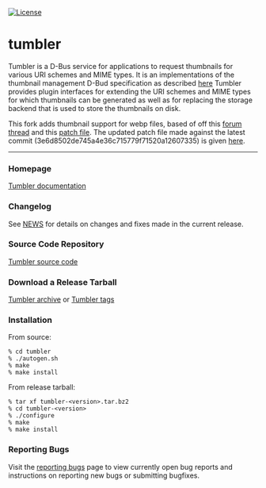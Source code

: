 [![License](https://img.shields.io/badge/License-GPL%20v2-blue.svg)](https://gitlab.xfce.org/xfce/tumbler/-/blob/master/COPYING)

# tumbler


Tumbler is a D-Bus service for applications to request thumbnails for
various URI schemes and MIME types. It is an implementations of the 
thumbnail management D-Bud specification as described [here](https://wiki.gnome.org/DraftSpecs/ThumbnailerSpec)
Tumbler provides plugin interfaces for extending the URI schemes and MIME types
for which thumbnails can be generated as well as for replacing the storage
backend that is used to store the thumbnails on disk.

This fork adds thumbnail support for webp files, based of off this [forum thread](https://forum.xfce.org/viewtopic.php?id=8951)
and this [patch file](https://bugzilla.xfce.org/attachment.cgi?id=6641). The updated patch file made 
against the latest commit (3e6d8502de745a4e36c715779f71520a12607335) is given [here](https://gist.github.com/ru2saig/574f61db6bf18c73530cab39c58ccf87).

----

### Homepage

[Tumbler documentation](https://docs.xfce.org/xfce/tumbler/start)

### Changelog

See [NEWS](https://gitlab.xfce.org/xfce/tumbler/-/blob/master/NEWS) for details on changes and fixes made in the current release.

### Source Code Repository

[Tumbler source code](https://gitlab.xfce.org/xfce/tumbler)

### Download a Release Tarball

[Tumbler archive](https://archive.xfce.org/src/xfce/tumbler)
    or
[Tumbler tags](https://gitlab.xfce.org/xfce/tumbler/-/tags)

### Installation

From source: 

    % cd tumbler
    % ./autogen.sh
    % make
    % make install

From release tarball:

    % tar xf tumbler-<version>.tar.bz2
    % cd tumbler-<version>
    % ./configure
    % make
    % make install

### Reporting Bugs

Visit the [reporting bugs](https://docs.xfce.org/xfce/tumbler/bugs) page to view currently open bug reports and instructions on reporting new bugs or submitting bugfixes.


